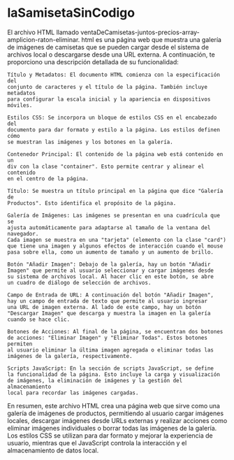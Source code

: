 # laSamisetaSinCodigo

El archivo HTML llamado ventaDeCamisetas-juntos-precios-array-amplicion-raton-eliminar.
html es una página web que muestra una galería de imágenes de camisetas que se pueden 
cargar desde el sistema de archivos local o descargarse desde una URL externa.
A continuación, te proporciono una descripción detallada de su funcionalidad:

    Título y Metadatos: El documento HTML comienza con la especificación del 
    conjunto de caracteres y el título de la página. También incluye metadatos 
    para configurar la escala inicial y la apariencia en dispositivos móviles.

    Estilos CSS: Se incorpora un bloque de estilos CSS en el encabezado del
    documento para dar formato y estilo a la página. Los estilos definen cómo
    se muestran las imágenes y los botones en la galería.

    Contenedor Principal: El contenido de la página web está contenido en un 
    div con la clase "container". Esto permite centrar y alinear el contenido 
    en el centro de la página.

    Título: Se muestra un título principal en la página que dice "Galería de
    Productos". Esto identifica el propósito de la página.

    Galería de Imágenes: Las imágenes se presentan en una cuadrícula que se 
    ajusta automáticamente para adaptarse al tamaño de la ventana del navegador.
    Cada imagen se muestra en una "tarjeta" (elemento con la clase "card") 
    que tiene una imagen y algunos efectos de interacción cuando el mouse 
    pasa sobre ella, como un aumento de tamaño y un aumento de brillo.

    Botón "Añadir Imagen": Debajo de la galería, hay un botón "Añadir 
    Imagen" que permite al usuario seleccionar y cargar imágenes desde
    su sistema de archivos local. Al hacer clic en este botón, se abre
    un cuadro de diálogo de selección de archivos.

    Campo de Entrada de URL: A continuación del botón "Añadir Imagen",
    hay un campo de entrada de texto que permite al usuario ingresar 
    una URL de imagen externa. Al lado de este campo, hay un botón
    "Descargar Imagen" que descarga y muestra la imagen en la galería
    cuando se hace clic.

    Botones de Acciones: Al final de la página, se encuentran dos botones 
    de acciones: "Eliminar Imagen" y "Eliminar Todas". Estos botones permiten 
    al usuario eliminar la última imagen agregada o eliminar todas las
    imágenes de la galería, respectivamente.

    Scripts JavaScript: En la sección de scripts JavaScript, se define 
    la funcionalidad de la página. Esto incluye la carga y visualización 
    de imágenes, la eliminación de imágenes y la gestión del almacenamiento 
    local para recordar las imágenes cargadas.

En resumen, este archivo HTML crea una página web que sirve como una galería 
de imágenes de productos, permitiendo al usuario cargar imágenes locales, 
descargar imágenes desde URLs externas y realizar acciones como eliminar 
imágenes individuales o borrar todas las imágenes de la galería.
Los estilos CSS se utilizan para dar formato y mejorar la experiencia de usuario, 
mientras que el JavaScript controla la interacción y el almacenamiento de datos local.
